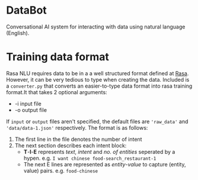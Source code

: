 # DataBot
Conversational AI system for interacting with data using natural language (English).

# Training data format
Rasa NLU requires data to be in a a well structured format defined at [Rasa](http://rasa-nlu.readthedocs.io/en/latest/dataformat.html#training-data-format). However, it can be very tedious to type when creating the data. Included is a `converter.py` that converts an easier-to-type data format into rasa training format.It that takes 2 optional arguments:  
* -i input file 
* -o output file  

If `input` or `output` files aren't specified, the default files are `'raw_data'` and `'data/data-1.json'` respectively. The format is as follows:  
1. The first line in the file denotes the number of intent
2. The next section describes each intent block:  
	* **T**-**I**-**E** represents *text*, *intent* and *no. of entities* seperated by a hypen. 
	 e.g. `I want chinese food-search_restaurant-1` 
	* The next E lines are represented as *entity*-*value* to capture (entity, value) pairs.
	 e.g. `food-chinese`

